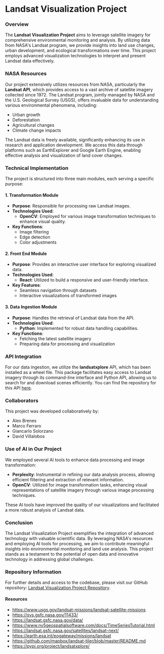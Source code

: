 # Landsat Visualization Project

### Overview

The **Landsat Visualization Project** aims to leverage satellite imagery for comprehensive environmental monitoring and analysis. By utilizing data from NASA's Landsat program, we provide insights into land use changes, urban development, and ecological transformations over time. This project employs advanced visualization technologies to interpret and present Landsat data effectively.

### NASA Resources

Our project extensively utilizes resources from NASA, particularly the **Landsat API**, which provides access to a vast archive of satellite imagery collected since 1972. The Landsat program, jointly managed by NASA and the U.S. Geological Survey (USGS), offers invaluable data for understanding various environmental phenomena, including:

- Urban growth
- Deforestation
- Agricultural changes
- Climate change impacts

The Landsat data is freely available, significantly enhancing its use in research and application development. We access this data through platforms such as EarthExplorer and Google Earth Engine, enabling effective analysis and visualization of land cover changes.

### Technical Implementation

The project is structured into three main modules, each serving a specific purpose:

#### **1. Transformation Module**

- **Purpose**: Responsible for processing raw Landsat images.
- **Technologies Used**:
  - **OpenCV**: Employed for various image transformation techniques to enhance visual quality.
- **Key Functions**:
  - Image filtering
  - Edge detection
  - Color adjustments

#### **2. Front End Module**

- **Purpose**: Provides an interactive user interface for exploring visualized data.
- **Technologies Used**:
  - **React**: Utilized to build a responsive and user-friendly interface.
- **Key Features**:
  - Seamless navigation through datasets
  - Interactive visualizations of transformed images

#### **3. Data Ingestion Module**

- **Purpose**: Handles the retrieval of Landsat data from the API.
- **Technologies Used**:
  - **Python**: Implemented for robust data handling capabilities.
- **Key Functions**:
  - Fetching the latest satellite imagery
  - Preparing data for processing and visualization

### API Integration

For our data ingestion, we utilize the **landsatxplore** API, which has been installed as a wheel file. This package facilitates easy access to Landsat imagery through its command-line interface and Python API, allowing us to search for and download scenes efficiently. You can find the repository for this API [here](https://github.com/yannforget/landsatxplore).

### Collaborators

This project was developed collaboratively by:

- Alex Brenes
- Marco Ferraro
- Giancarlo Solorzano
- David Villalobos

### Use of AI in Our Project

We employed several AI tools to enhance data processing and image transformation:

- **Perplexity**: Instrumental in refining our data analysis process, allowing efficient filtering and extraction of relevant information.
- **OpenCV**: Utilized for image transformation tasks, enhancing visual representations of satellite imagery through various image processing techniques.

These AI tools have improved the quality of our visualizations and facilitated a more robust analysis of Landsat data.

### Conclusion

The Landsat Visualization Project exemplifies the integration of advanced technology with valuable scientific data. By leveraging NASA's resources and employing AI tools for processing, we aim to contribute meaningful insights into environmental monitoring and land use analysis. This project stands as a testament to the potential of open data and innovative technology in addressing global challenges.

### Repository Information

For further details and access to the codebase, please visit our GitHub repository: [Landsat Visualization Project Repository](https://github.com/Galac-Ticos/landsat-viz).

#### Resources

- <https://www.usgs.gov/landsat-missions/landsat-satellite-missions>
- <https://svs.gsfc.nasa.gov/11433/>
- <https://landsat.gsfc.nasa.gov/data/>
- <https://www.nv5geospatialsoftware.com/docs/TimeSeriesTutorial.html>
- <https://landsat.gsfc.nasa.gov/satellites/landsat-next/>
- <https://earth.esa.int/eogateway/missions/landsat>
- <https://github.com/mapbox/landsat-tiler/blob/master/README.md>
- <https://pypi.org/project/landsatxplore/>
